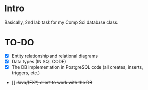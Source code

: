 # Intro
Basically, 2nd lab task for my Comp Sci database class. 

# TO-DO
- [X] Entity relationship and relational diagrams
- [X] Data types (IN SQL CODE)
- [X] The DB implementation in PostgreSQL code (all creates, inserts, triggers, etc.)
- [] ~~Java/(FX?) client to work with the DB~~
